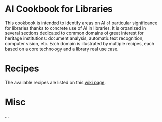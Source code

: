 # AI Cookbook for Libraries
This cookbook is intended to identify areas on AI of particular significance for libraries thanks to concrete use of AI in libraries. 
It is organized in several sections dedicated to common domains of great interest for heritage institutions: document analysis, automatic text recognition, computer vision, etc. Each domain is illustrated by multiple recipes, each based on a core technology and a library real use case.


# Recipes 
The available recipes are listed on this [wiki page](https://github.com/CENL-Network-Group-AI/Recipes/wiki/AI-Cookbook).

# Misc
... 

